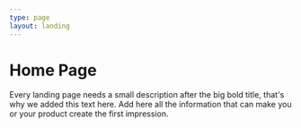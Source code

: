 ```yaml
---
type: page
layout: landing
---
```



     
# Home Page

Every landing page needs a small description after the big bold title, that's why we added this text here. Add here all the information that can make you or your product create the first impression.